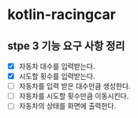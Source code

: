 # kotlin-racingcar

## stpe 3 기능 요구 사항 정리

- [x] 자동차 대수를 입력받는다.
- [x] 시도할 횟수를 입력받는다.
- [ ] 자동차를 입력 받은 대수만큼 생성한다.
- [ ] 자동차를 시도할 횟수만큼 이동시킨다.
- [ ] 자동차의 상태를 화면에 출력한다.
